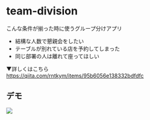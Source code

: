 # team-division
こんな条件が揃った時に使うグループ分けアプリ
- 結構な人数で懇親会をしたい
- テーブルが別れている店を予約してしまった
- 同じ部署の人は離れて座ってほしい  

▼詳しくはこちら  
https://qiita.com/rntkym/items/95b6056e138332bdfdfc

## デモ
![](https://github.com/rntkym/team-division/wiki/demo.gif)
